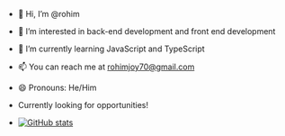 - 👋 Hi, I’m @rohim
- 👀 I’m interested in back-end development and front end development
- 🌱 I’m currently learning JavaScript and TypeScript
- 📫 You can reach me at rohimjoy70@gmail.com
- 😄 Pronouns: He/Him
- Currently looking for opportunities!

- [![GitHub stats](https://github-readme-stats.vercel.app/api?username=rohimjoy70)](https://github.com/rohimjoy70)


<!---
rohim/rohim is a ✨ special ✨ repository because its `README.md` (this file) appears on your GitHub profile.
You can click the Preview link to take a look at your changes.
--->